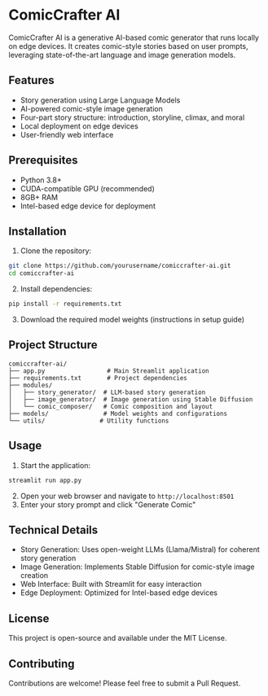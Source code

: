 
# ComicCrafter AI

ComicCrafter AI is a generative AI-based comic generator that runs locally on edge devices. It creates comic-style stories based on user prompts, leveraging state-of-the-art language and image generation models.

## Features

- Story generation using Large Language Models
- AI-powered comic-style image generation
- Four-part story structure: introduction, storyline, climax, and moral
- Local deployment on edge devices
- User-friendly web interface

## Prerequisites

- Python 3.8+
- CUDA-compatible GPU (recommended)
- 8GB+ RAM
- Intel-based edge device for deployment

## Installation

1. Clone the repository:
```bash
git clone https://github.com/yourusername/comiccrafter-ai.git
cd comiccrafter-ai
```

2. Install dependencies:
```bash
pip install -r requirements.txt
```

3. Download the required model weights (instructions in setup guide)

## Project Structure

```
comiccrafter-ai/
├── app.py                 # Main Streamlit application
├── requirements.txt       # Project dependencies
├── modules/
│   ├── story_generator/  # LLM-based story generation
│   ├── image_generator/  # Image generation using Stable Diffusion
│   └── comic_composer/   # Comic composition and layout
├── models/               # Model weights and configurations
└── utils/               # Utility functions
```

## Usage

1. Start the application:
```bash
streamlit run app.py
```

2. Open your web browser and navigate to `http://localhost:8501`
3. Enter your story prompt and click "Generate Comic"

## Technical Details

- Story Generation: Uses open-weight LLMs (Llama/Mistral) for coherent story generation
- Image Generation: Implements Stable Diffusion for comic-style image creation
- Web Interface: Built with Streamlit for easy interaction
- Edge Deployment: Optimized for Intel-based edge devices

## License

This project is open-source and available under the MIT License.

## Contributing

Contributions are welcome! Please feel free to submit a Pull Request.
